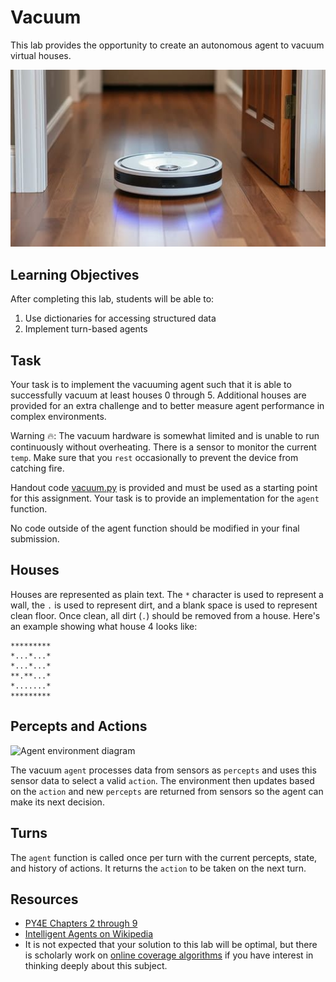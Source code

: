 Vacuum
======

This lab provides the opportunity to create an autonomous agent to vacuum virtual houses.

![A robotic vacuum cleaner cleaning a carpet (Stable Diffusion)](media/vacuum.jpg)

Learning Objectives
-------------------

After completing this lab, students will be able to:

1. Use dictionaries for accessing structured data
2. Implement turn-based agents

Task
----

Your task is to implement the vacuuming agent such that it is able to successfully vacuum at least houses 0 through 5. Additional houses are provided for an extra challenge and to better measure agent performance in complex environments.

Warning 🔥: The vacuum hardware is somewhat limited and is unable to run continuously without overheating. There is a sensor to monitor the current `temp`. Make sure that you `rest` occasionally to prevent the device from catching fire.


Handout code [vacuum.py](vacuum.py) is provided and must be used as a starting point for this assignment. Your task is to provide an implementation for the `agent` function.

No code outside of the agent function should be modified in your final submission.

Houses
------

Houses are represented as plain text. The `*` character is used to represent a wall, the `.` is used to represent dirt, and a blank space is used to represent clean floor. Once clean, all dirt (`.`) should be removed from a house. Here's an example showing what house 4 looks like:

```
*********
*...*...*
*...*...*
**.**...*
*.......*
*********
```

Percepts and Actions
--------------------

![Agent environment diagram](https://upload.wikimedia.org/wikipedia/commons/3/3f/IntelligentAgent-SimpleReflex.png)

The vacuum `agent` processes data from sensors as `percepts` and uses this sensor data to select a valid `action`. The environment then updates based on the `action` and new `percepts` are returned from sensors so the agent can make its next decision.

Turns
-----

The `agent` function is called once per turn with the current percepts, state, and history of actions. It returns the `action` to be taken on the next turn.

Resources
---------

- [PY4E Chapters 2 through 9](https://www.py4e.com/html3/)
- [Intelligent Agents on Wikipedia](https://en.wikipedia.org/wiki/Intelligent_agent)
- It is not expected that your solution to this lab will be optimal, but there is scholarly work on [online coverage algorithms](https://scholar.google.com/scholar?hl=en&q=online+coverage+algorithm) if you have interest in thinking deeply about this subject.